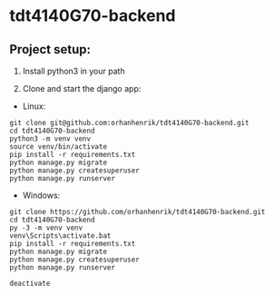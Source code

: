 # tdt4140G70-backend

## Project setup:

1. Install python3 in your path

2. Clone and start the django app:

* Linux:
```
git clone git@github.com:orhanhenrik/tdt4140G70-backend.git
cd tdt4140G70-backend
python3 -m venv venv
source venv/bin/activate
pip install -r requirements.txt
python manage.py migrate
python manage.py createsuperuser
python manage.py runserver
```
* Windows:
```
git clone https://github.com/orhanhenrik/tdt4140G70-backend.git
cd tdt4140G70-backend
py -3 -m venv venv
venv\Scripts\activate.bat
pip install -r requirements.txt
python manage.py migrate
python manage.py createsuperuser
python manage.py runserver

deactivate
```
